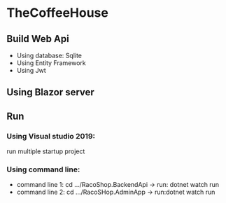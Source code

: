 # TheCoffeeHouse
## Build Web Api
- Using database: Sqlite
- Using Entity Framework
- Using Jwt
## Using Blazor server
## Run
### Using Visual studio 2019: 
run multiple startup project
### Using command line: 
- command line 1: cd .../RacoShop.BackendApi -> run: dotnet watch run
- command line 2: cd .../RacoSHop.AdminApp -> run:dotnet watch run
